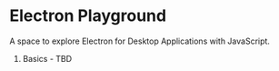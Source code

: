 # Electron Playground
A space to explore Electron for Desktop Applications with JavaScript.

1. Basics - TBD